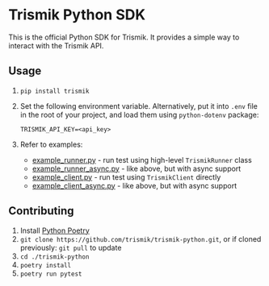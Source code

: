 Trismik Python SDK
==================

This is the official Python SDK for Trismik. It provides a simple way to interact with the Trismik
API.

Usage
-----

1. ```pip install trismik```
2. Set the following environment variable. Alternatively, put it into `.env` file
   in the root of your project, and load them using `python-dotenv` package:

   ```
   TRISMIK_API_KEY=<api_key>
   ```

3. Refer to examples:
   * [example_runner.py](./examples/example_runner.py) - run test using high-level `TrismikRunner`
     class
   * [example_runner_async.py](./examples/example_runner_async.py) - like above, but with async
     support
   * [example_client.py](./examples/example_client.py) - run test using `TrismikClient` directly
   * [example_client_async.py](./examples/example_client_async.py) - like above, but with async
     support

Contributing
------------

1. Install [Python Poetry](https://python-poetry.org/docs/#installing-with-the-official-installer)
2. ```git clone https://github.com/trismik/trismik-python.git```, or if cloned previously:
   ```git pull``` to update
3. ```cd ./trismik-python```
4. ```poetry install```
5. ```poetry run pytest```
